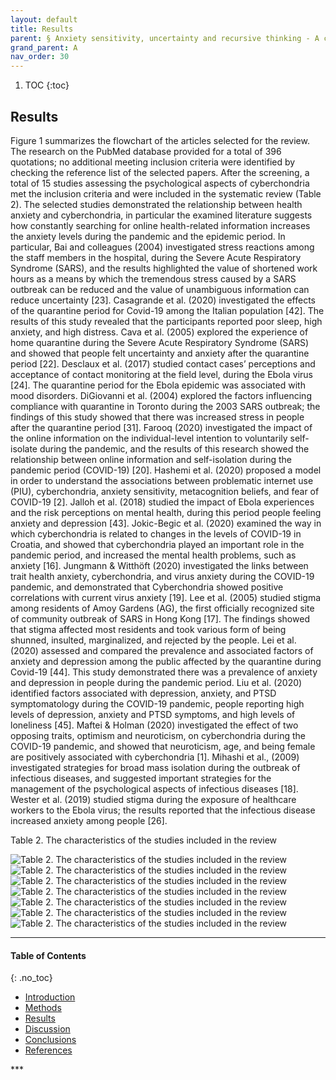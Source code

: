 ```yaml
---
layout: default
title: Results
parent: § Anxiety sensitivity, uncertainty and recursive thinking - A continuum on Cyberchondria conditions during the Covid Outbreak
grand_parent: A
nav_order: 30 
---
```

<style>
.dont-break-out {
  /* These are technically the same, but use both */
  overflow-wrap: break-word;
  word-wrap: break-word;

     -ms-word-break: break-all;
  /* This is the dangerous one in WebKit, as it breaks things wherever */
  word-break: break-all;
  /* Instead use this non-standard one: */
  word-break: break-word;
}

.youtube-container {
    position: relative;
    width: 100%;
    height: 0;
    padding-bottom: 56.25%;
}
.youtube-video {
    position: absolute;
    top: 0;
    left: 0;
    width: 100%;
    height: 100%;
}

</style>

<div class="dont-break-out" markdown="1">

1. TOC
{:toc}

## Results
Figure 1 summarizes the flowchart of the articles selected for the review. The research on the PubMed database provided for a total of 396 quotations; no additional meeting inclusion criteria were identified by checking the reference list of the selected papers. After the screening, a total of 15 studies assessing the psychological aspects of cyberchondria met the inclusion criteria and were included in the systematic review (Table 2). The selected studies demonstrated the relationship between health anxiety and cyberchondria, in particular the examined literature suggests how constantly searching for online health-related information increases the anxiety levels during the pandemic and the epidemic period. In particular, Bai and colleagues (2004) investigated stress reactions among the staff members in the hospital, during the Severe Acute Respiratory Syndrome (SARS), and the results highlighted the value of shortened work hours as a means by which the tremendous stress caused by a SARS outbreak can be reduced and the value of unambiguous information can reduce uncertainty [23]. Casagrande et al. (2020) investigated the effects of the quarantine period for Covid-19 among the Italian population [42]. The results of this study revealed that the participants reported poor sleep, high anxiety, and high distress. Cava et al. (2005) explored the experience of home quarantine during the Severe Acute Respiratory Syndrome (SARS) and showed that people felt uncertainty and anxiety after the quarantine period [22]. Desclaux et al. (2017) studied contact cases’ perceptions and acceptance of contact monitoring at the field level, during the Ebola virus [24]. The quarantine period for the Ebola epidemic was associated with mood disorders. DiGiovanni et al. (2004) explored the factors influencing compliance with quarantine in Toronto during the 2003 SARS outbreak; the findings of this study showed that there was increased stress in people after the quarantine period [31]. Farooq (2020) investigated the impact of the online information on the individual-level intention to voluntarily self-isolate during the pandemic, and the results of this research showed the relationship between online information and self-isolation during the pandemic period (COVID-19) [20]. Hashemi et al. (2020) proposed a model in order to understand the associations between problematic internet use (PIU), cyberchondria, anxiety sensitivity, metacognition beliefs, and fear of COVID-19 [2]. Jalloh et al. (2018) studied the impact of Ebola experiences and the risk perceptions on mental health, during this period people feeling anxiety and depression [43]. Jokic-Begic et al. (2020) examined the way in which cyberchondria is related to changes in the levels of COVID-19 in Croatia, and showed that cyberchondria played an important role in the pandemic period, and increased the mental health problems, such as anxiety [16]. Jungmann & Witthöft (2020) investigated the links between trait health anxiety, cyberchondria, and virus anxiety during the COVID-19 pandemic, and demonstrated that Cyberchondria showed positive correlations with current virus anxiety [19]. Lee et al. (2005) studied stigma among residents of Amoy Gardens (AG), the first officially recognized site of community outbreak of SARS in Hong Kong [17]. The findings showed that stigma affected most residents and took various form of being shunned, insulted, marginalized, and rejected by the people. Lei et al. (2020) assessed and compared the prevalence and associated factors of anxiety and depression among the public affected by the quarantine during Covid-19 [44]. This study demonstrated there was a prevalence of anxiety and depression in people during the pandemic period. Liu et al. (2020) identified factors associated with depression, anxiety, and PTSD symptomatology during the COVID-19 pandemic, people reporting high levels of depression, anxiety and PTSD symptoms, and high levels of loneliness [45]. Maftei & Holman (2020) investigated the effect of two opposing traits, optimism and neuroticism, on cyberchondria during the COVID-19 pandemic, and showed that neuroticism, age, and being female are positively associated with cyberchondria [1]. Mihashi et al., (2009) investigated strategies for broad mass isolation during the outbreak of infectious diseases, and suggested important strategies for the management of the psychological aspects of infectious diseases [18]. Wester et al. (2019) studied stigma during the exposure of healthcare workers to the Ebola virus; the results reported that the infectious disease increased anxiety among people [26].

Table 2. The characteristics of the studies included in the review

![Table 2. The characteristics of the studies included in the review](https://statics.bsafes.com/images/papers/Anxiety-sensitivity-uncertainty-and-recursive-thinking-A-continuum-on-Cyberchondria-conditions-during-the-Covid-Outbreak-table-2-1.png)
![Table 2. The characteristics of the studies included in the review](https://statics.bsafes.com/images/papers/Anxiety-sensitivity-uncertainty-and-recursive-thinking-A-continuum-on-Cyberchondria-conditions-during-the-Covid-Outbreak-table-2-2.png)
![Table 2. The characteristics of the studies included in the review](https://statics.bsafes.com/images/papers/Anxiety-sensitivity-uncertainty-and-recursive-thinking-A-continuum-on-Cyberchondria-conditions-during-the-Covid-Outbreak-table-2-3.png)
![Table 2. The characteristics of the studies included in the review](https://statics.bsafes.com/images/papers/Anxiety-sensitivity-uncertainty-and-recursive-thinking-A-continuum-on-Cyberchondria-conditions-during-the-Covid-Outbreak-table-2-4.png)
![Table 2. The characteristics of the studies included in the review](https://statics.bsafes.com/images/papers/Anxiety-sensitivity-uncertainty-and-recursive-thinking-A-continuum-on-Cyberchondria-conditions-during-the-Covid-Outbreak-table-2-5.png)
![Table 2. The characteristics of the studies included in the review](https://statics.bsafes.com/images/papers/Anxiety-sensitivity-uncertainty-and-recursive-thinking-A-continuum-on-Cyberchondria-conditions-during-the-Covid-Outbreak-table-2-6.png)
![Table 2. The characteristics of the studies included in the review](https://statics.bsafes.com/images/papers/Anxiety-sensitivity-uncertainty-and-recursive-thinking-A-continuum-on-Cyberchondria-conditions-during-the-Covid-Outbreak-table-2-7.png)

***

#### Table of Contents
{: .no_toc}

<ul><li> <a href="/docs/A/Anxiety-sensitivity-uncertainty-and-recursive-thinking-A-continuum-on-Cyberchondria-conditions-during-the-Covid-Outbreak-1/">
Introduction</a></li><li> <a href="/docs/A/Anxiety-sensitivity-uncertainty-and-recursive-thinking-A-continuum-on-Cyberchondria-conditions-during-the-Covid-Outbreak-2/">
Methods</a></li><li> <a href="/docs/A/Anxiety-sensitivity-uncertainty-and-recursive-thinking-A-continuum-on-Cyberchondria-conditions-during-the-Covid-Outbreak-3/">
Results</a></li><li> <a href="/docs/A/Anxiety-sensitivity-uncertainty-and-recursive-thinking-A-continuum-on-Cyberchondria-conditions-during-the-Covid-Outbreak-4/">
Discussion</a></li><li> <a href="/docs/A/Anxiety-sensitivity-uncertainty-and-recursive-thinking-A-continuum-on-Cyberchondria-conditions-during-the-Covid-Outbreak-5/">
Conclusions</a></li><li> <a href="/docs/A/Anxiety-sensitivity-uncertainty-and-recursive-thinking-A-continuum-on-Cyberchondria-conditions-during-the-Covid-Outbreak-6/">
References</a></li></ul>
***

</div>
